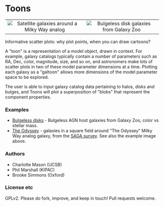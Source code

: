 Toons
=====

<table><tr align='center'>
<td align='center'><img src="https://github.com/cmason90/Toons/raw/master/examples/theodyssey/example-theodyssey.png" 
alt="Satellite galaxies around a Milky Way analog"></td>
<td align='center'><img src="https://github.com/cmason90/Toons/raw/master/examples/bulgelessdisks/example-bulgelessdisks.png" 
alt="Bulgeless disk galaxies from Galaxy Zoo"></td>
</tr></table>


Informative scatter plots: why plot points, when you can draw cartoons?

A "toon" is a representation of a model object, drawn in context. For example, galaxy catalogs typically contain a number of parameters such as RA, Dec, color, magnitude, size, and so on, and astronomers make lots of scatter plots in two of these model parameter dimensions at a time. Plotting each galaxy as a "galtoon" allows more dimensions of the model parameter space to be explored.

The user is able to input galaxy catalog data pertaining to halos, disks and bulges, and Toons will plot a superposition of "blobs" that represent the component properties.

### Examples
* [Bulgeless disks](http://github.com/cmason90/Toons/tree/master/examples/bulgelessdisks) - Bulgeless AGN host galaxies from Galaxy Zoo, color vs stellar mass.
* [The Odyssey](http://github.com/cmason90/Toons/tree/master/examples/theodyssey) - galaxies in a square field around "The Odyssey" Milky Way analog galaxy, from the [SAGA survey](http://github.com/saga-survey). See also the example image above.

### Authors
* Charlotte Mason (UCSB)
* Phil Marshall (KIPAC)
* Brooke Simmons (Oxford)

### License etc
GPLv2. Please do fork, improve, and keep in touch! Pull requests welcome.
